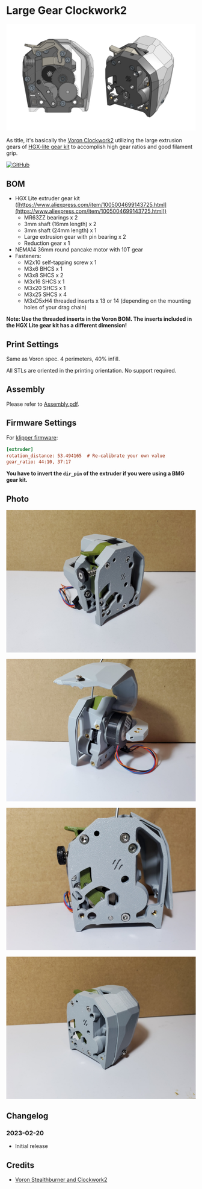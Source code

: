 # Large Gear Clockwork2

![Thumbnail](./Images/Thumbnail.png)

As title, it's basically the [Voron Clockwork2](https://github.com/VoronDesign/Voron-Stealthburner/tree/main/STLs/Clockwork2) utilizing the large extrusion gears of [HGX-lite gear kit](https://www.aliexpress.com/item/1005004699143725.html) to accomplish high gear ratios and good filament grip.

[![GitHub](https://img.shields.io/github/license/nhchiu/VoronMods)](https://github.com/nhchiu/VoronMods/blob/main/LICENSE)

## BOM

- HGX Lite extruder gear kit ([https://www.aliexpress.com/item/1005004699143725.html](https://www.aliexpress.com/item/1005004699143725.html))
  - MR63ZZ bearings x 2
  - 3mm shaft (16mm length) x 2
  - 3mm shaft (24mm length) x 1
  - Large extrusion gear with pin bearing x 2
  - Reduction gear x 1
- NEMA14 36mm round pancake motor with 10T gear
- Fasteners:
  - M2x10 self-tapping screw x 1
  - M3x6  BHCS x 1
  - M3x8  SHCS x 2
  - M3x16 SHCS x 1
  - M3x20 SHCS x 1
  - M3x25 SHCS x 4
  - M3xD5xH4 threaded inserts x 13 or 14 (depending on the mounting holes of your drag chain)

**Note: Use the threaded inserts in the Voron BOM. The inserts included in the HGX Lite gear kit has a different dimension!**

## Print Settings

Same as Voron spec. 4 perimeters, 40% infill.

All STLs are oriented in the printing orientation. No support required.

## Assembly

Please refer to [Assembly.pdf](./Assembly.pdf).

## Firmware Settings

For [klipper firmware](https://www.klipper3d.org/):

```ini
[extruder]
rotation_distance: 53.494165  # Re-calibrate your own value
gear_ratio: 44:10, 37:17
```

**You have to invert the `dir_pin` of the extruder if you were using a BMG gear kit.**

## Photo

![photo](./Images/photo1.jpg)

![photo](./Images/photo2.jpg)

![photo](./Images/photo3.jpg)

![photo](./Images/photo4.jpg)

## Changelog

### 2023-02-20

- Initial release

## Credits

- [Voron Stealthburner and Clockwork2](https://github.com/VoronDesign/Voron-Stealthburner)
